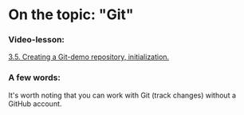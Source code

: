 # On the topic: "Git"

### Video-lesson:

[3.5. Creating a Git-demo repository, initialization.](https://app.purpleschool.ru/courses/22/sections/324/lessons/2481)

### A few words:

It's worth noting that you can work with Git (track changes) without a GitHub account.
